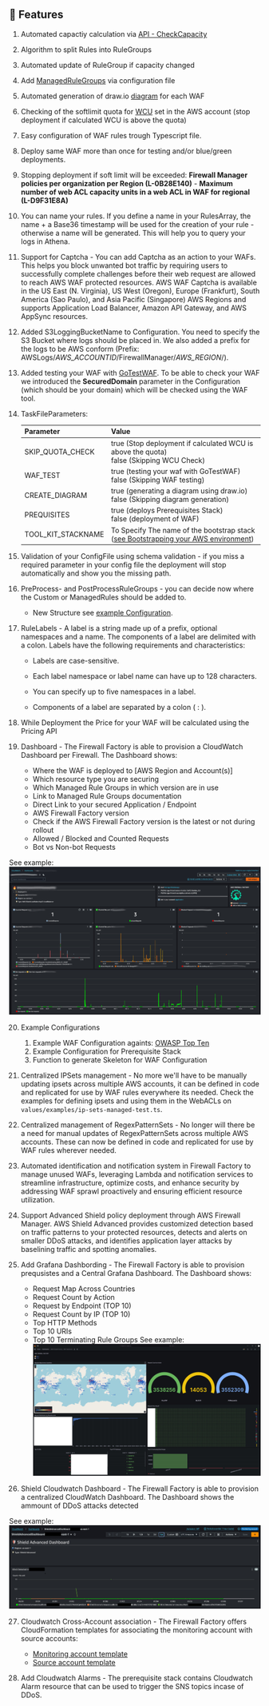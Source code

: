 ## 🧩 Features

1. Automated capactiy calculation via [API - CheckCapacity](https://docs.aws.amazon.com/waf/latest/APIReference/API_CheckCapacity.html)

2. Algorithm to split Rules into RuleGroups

3. Automated update of RuleGroup if capacity changed

4. Add [ManagedRuleGroups](https://docs.aws.amazon.com/waf/latest/developerguide/aws-managed-rule-groups-list.html) via configuration file

5. Automated generation of draw.io [diagram](https://app.diagrams.net/) for each WAF

6. Checking of the softlimit quota for [WCU](https://docs.aws.amazon.com/waf/latest/developerguide/how-aws-waf-works.html) set in the AWS account (stop deployment if calculated WCU is above the quota)

7. Easy configuration of WAF rules trough Typescript file.
   
8. Deploy same WAF more than once for testing and/or blue/green deployments.

9.  Stopping deployment if soft limit will be exceeded:  **Firewall Manager policies per organization per Region (L-0B28E140)** - **Maximum number of web ACL capacity units in a web ACL in WAF for regional (L-D9F31E8A)**

10. You can name your rules. If you define a name in your RulesArray, the name + a Base36 timestamp will be used for the creation of your rule - otherwise a name will be generated. This will help you to query your logs in Athena.

11. Support for Captcha - You can add Captcha as an action to your WAFs. This helps you block unwanted bot traffic by requiring users to successfully complete challenges before their web request are allowed to reach AWS WAF protected resources. AWS WAF Captcha is available in the US East (N. Virginia), US West (Oregon), Europe (Frankfurt), South America (Sao Paulo), and Asia Pacific (Singapore) AWS Regions and supports Application Load Balancer, Amazon API Gateway, and AWS AppSync resources.

12. Added S3LoggingBucketName to Configuration. You need to specify the S3 Bucket where logs should be placed in. We also added a prefix for the logs to be AWS conform (Prefix: AWSLogs/*AWS_ACCOUNTID*/FirewallManager/*AWS_REGION*/).

13. Added testing your WAF with [GoTestWAF](https://github.com/wallarm/gotestwaf). To be able to check your WAF we introduced the **SecuredDomain** parameter in the Configuration (which should be your domain) which will be checked using the WAF tool.

14. TaskFileParameters:

    |     Parameter      |                                           Value                                              |
    |--------------------|----------------------------------------------------------------------------------------------|
    | SKIP_QUOTA_CHECK   | true (Stop deployment if calculated WCU is above the quota) </br> false (Skipping WCU Check) |
    | WAF_TEST           | true (testing your waf with GoTestWAF) </br> false (Skipping WAF testing)                    |
    | CREATE_DIAGRAM     | true (generating a diagram using draw.io) </br> false (Skipping diagram generation)          |
    | PREQUISITES        | true (deploys Prerequisites Stack) </br> false (deployment of WAF)           |
    | TOOL_KIT_STACKNAME        | To Specify The name of the bootstrap stack ([see Bootstrapping your AWS environment](https://docs.aws.amazon.com/cdk/v2/guide/cli.html#cli-bootstrap))       |

15. Validation of your ConfigFile using schema validation - if you miss a required parameter in your config file the deployment will stop automatically and show you the missing path.

16. PreProcess- and PostProcessRuleGroups - you can decide now where the Custom or ManagedRules should be added to.

    - New Structure see [example Configuration](./values/examples).

17. RuleLabels - A label is a string made up of a prefix, optional namespaces and a name. The components of a label are delimited with a colon. Labels have the following requirements and characteristics:

    - Labels are case-sensitive.

    - Each label namespace or label name can have up to 128 characters.

    - You can specify up to five namespaces in a label.

    - Components of a label are separated by a colon ( : ).

18. While Deployment the Price for your WAF will be calculated using the Pricing API

19. Dashboard - The Firewall Factory is able to provision a CloudWatch Dashboard per Firewall.
  The Dashboard shows:
    - Where the WAF is deployed to [AWS Region and Account(s)]
    - Which resource type you are securing
    - Which Managed Rule Groups in which version are in use
    - Link to Managed Rule Groups documentation
    - Direct Link to your secured Application / Endpoint
    - AWS Firewall Factory version
    - Check if the AWS Firewall Factory version is the latest or not during rollout
    - Allowed / Blocked and Counted Requests
    - Bot vs Non-bot Requests

See example:
![FirewallDashboard](./static/docs/images/waf_Dashboard.jpg)

20. Example Configurations
    1.  Example WAF Configuration againts: [OWASP Top Ten](https://owasp.org/www-project-top-ten/)
    2.  Example Configuration for Prerequisite Stack
    3.  Function to generate Skeleton for WAF Configuration

21.   Centralized IPSets management -  No more we'll have to be manually updating ipsets across multiple AWS accounts, it can be defined in code and replicated for use by WAF rules everywhere its needed. Check the examples for defining ipsets and using them in the WebACLs on `values/examples/ip-sets-managed-test.ts`.

22. Centralized management of RegexPatternSets - No longer will there be a need for manual updates of RegexPatternSets across multiple AWS accounts. These can now be defined in code and replicated for use by WAF rules wherever needed.

23. Automated identification and notification system in Firewall Factory to manage unused WAFs, leveraging Lambda and notification services to streamline infrastructure, optimize costs, and enhance security by addressing WAF sprawl proactively and ensuring efficient resource utilization.
24. Support Advanced Shield policy deployment through AWS Firewall Manager. AWS Shield Advanced provides customized detection based on traffic patterns to your protected resources, detects and alerts on smaller DDoS attacks, and identifies application layer attacks by baselining traffic and spotting anomalies.

25. Add Grafana Dashbording - The Firewall Factory is able to provision prequsistes and a Central Grafana Dashboard.
  The Dashboard shows:
    - Request Map Across Countries
    - Request Count by Action
    - Request by Endpoint (TOP 10)
    - Request Count by IP (TOP 10)
    - Top HTTP Methods
    - Top 10 URIs
    - Top 10 Terminating Rule Groups
  See example:
  ![GrafanaFirewallDashboard](./static/grafana-dashboard.jpg)

26. Shield Cloudwatch Dashboard - The Firewall Factory is able to provision a centralized CloudWatch Dashboard.
  The Dashboard shows the ammount of DDoS attacks detected

  See example:
  ![ShieldDashboard](./static/docs/images/shield-dashboard.png)

27. Cloudwatch Cross-Account association - The Firewall Factory offers CloudFormation templates for associating the monitoring account with source accounts:
    - [Monitoring account template](./static/cf-templates/monitoring-account-sink.template.yml)
    - [Source account template](./static/cf-templates/cross_account_cw_stack.template.yml)

28. Add Cloudwatch Alarms - The prerequisite stack contains Cloudwatch Alarm resource that can be used to trigger the SNS topics incase of DDoS.    


  